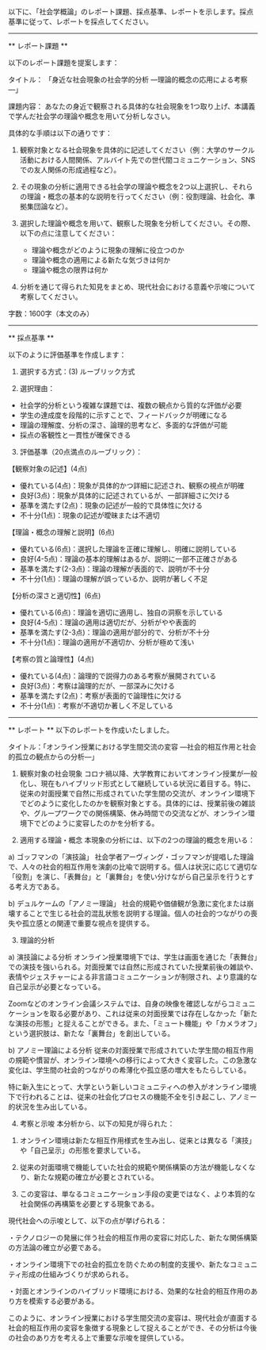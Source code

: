 以下に、「社会学概論」のレポート課題、採点基準、レポートを示します。採点基準に従って、レポートを採点してください。

---------------------------------------
** レポート課題 **

以下のレポート課題を提案します：

タイトル：
「身近な社会現象の社会学的分析 ―理論的概念の応用による考察―」

課題内容：
あなたの身近で観察される具体的な社会現象を1つ取り上げ、本講義で学んだ社会学の理論や概念を用いて分析しなさい。

具体的な手順は以下の通りです：

1. 観察対象となる社会現象を具体的に記述してください（例：大学のサークル活動における人間関係、アルバイト先での世代間コミュニケーション、SNSでの友人関係の形成過程など）。

2. その現象の分析に適用できる社会学の理論や概念を2つ以上選択し、それらの理論・概念の基本的な説明を行ってください（例：役割理論、社会化、準拠集団論など）。

3. 選択した理論や概念を用いて、観察した現象を分析してください。その際、以下の点に注意してください：
   - 理論や概念がどのように現象の理解に役立つのか
   - 理論や概念の適用による新たな気づきは何か
   - 理論や概念の限界は何か

4. 分析を通じて得られた知見をまとめ、現代社会における意義や示唆について考察してください。

字数：1600字（本文のみ）

---------------------------------------
** 採点基準 **

以下のように評価基準を作成します：

1. 選択する方式：(3) ルーブリック方式

2. 選択理由：
- 社会学的分析という複雑な課題では、複数の観点から質的な評価が必要
- 学生の達成度を段階的に示すことで、フィードバックが明確になる
- 理論の理解度、分析の深さ、論理的思考など、多面的な評価が可能
- 採点の客観性と一貫性が確保できる

3. 評価基準（20点満点のルーブリック）：

【観察対象の記述】(4点)
- 優れている(4点)：現象が具体的かつ詳細に記述され、観察の視点が明確
- 良好(3点)：現象が具体的に記述されているが、一部詳細さに欠ける
- 基準を満たす(2点)：現象の記述が一般的で具体性に欠ける
- 不十分(1点)：現象の記述が曖昧または不適切

【理論・概念の理解と説明】(6点)
- 優れている(6点)：選択した理論を正確に理解し、明確に説明している
- 良好(4-5点)：理論の基本的理解はあるが、説明に一部不正確さがある
- 基準を満たす(2-3点)：理論の理解が表面的で、説明が不十分
- 不十分(1点)：理論の理解が誤っているか、説明が著しく不足

【分析の深さと適切性】(6点)
- 優れている(6点)：理論を適切に適用し、独自の洞察を示している
- 良好(4-5点)：理論の適用は適切だが、分析がやや表面的
- 基準を満たす(2-3点)：理論の適用が部分的で、分析が不十分
- 不十分(1点)：理論の適用が不適切か、分析が極めて浅い

【考察の質と論理性】(4点)
- 優れている(4点)：論理的で説得力のある考察が展開されている
- 良好(3点)：考察は論理的だが、一部深みに欠ける
- 基準を満たす(2点)：考察が表面的で論理性に欠ける
- 不十分(1点)：考察が不適切か著しく不足している

---------------------------------------
** レポート **
以下のレポートを作成いたしました。

タイトル：「オンライン授業における学生間交流の変容 ―社会的相互作用と社会的孤立の観点からの分析―」

1. 観察対象の社会現象
コロナ禍以降、大学教育においてオンライン授業が一般化し、現在もハイブリッド形式として継続している状況に着目する。特に、従来の対面授業で自然に形成されていた学生間の交流が、オンライン環境下でどのように変化したのかを観察対象とする。具体的には、授業前後の雑談や、グループワークでの関係構築、休み時間での交流などが、オンライン環境下でどのように変容したのかを分析する。

2. 適用する理論・概念
本現象の分析には、以下の2つの理論的概念を用いる：

a) ゴッフマンの「演技論」
社会学者アーヴィング・ゴッフマンが提唱した理論で、人々の社会的相互作用を演劇の比喩で説明する。個人は状況に応じて適切な「役割」を演じ、「表舞台」と「裏舞台」を使い分けながら自己呈示を行うとする考え方である。

b) デュルケームの「アノミー理論」
社会的規範や価値観が急激に変化または崩壊することで生じる社会的混乱状態を説明する理論。個人の社会的つながりの喪失や孤立感との関連で重要な視点を提供する。

3. 理論的分析

a) 演技論による分析
オンライン授業環境下では、学生は画面を通じた「表舞台」での演技を強いられる。対面授業では自然に形成されていた授業前後の雑談や、表情やジェスチャーによる非言語コミュニケーションが制限され、より意識的な自己呈示が必要となっている。

Zoomなどのオンライン会議システムでは、自身の映像を確認しながらコミュニケーションを取る必要があり、これは従来の対面授業では存在しなかった「新たな演技の形態」と捉えることができる。また、「ミュート機能」や「カメラオフ」という選択肢は、新たな「裏舞台」を創出している。

b) アノミー理論による分析
従来の対面授業で形成されていた学生間の相互作用の規範や慣習が、オンライン環境への移行によって大きく変容した。この急激な変化は、学生間の社会的つながりの希薄化や孤立感の増大をもたらしている。

特に新入生にとって、大学という新しいコミュニティへの参入がオンライン環境下で行われることは、従来の社会化プロセスの機能不全を引き起こし、アノミー的状況を生み出している。

4. 考察と示唆
本分析から、以下の知見が得られた：

1) オンライン環境は新たな相互作用様式を生み出し、従来とは異なる「演技」や「自己呈示」の形態を要求している。

2) 従来の対面環境で機能していた社会的規範や関係構築の方法が機能しなくなり、新たな規範の確立が必要とされている。

3) この変容は、単なるコミュニケーション手段の変更ではなく、より本質的な社会関係の再構築を必要とする現象である。

現代社会への示唆として、以下の点が挙げられる：

・テクノロジーの発展に伴う社会的相互作用の変容に対応した、新たな関係構築の方法論の確立が必要である。

・オンライン環境下での社会的孤立を防ぐための制度的支援や、新たなコミュニティ形成の仕組みづくりが求められる。

・対面とオンラインのハイブリッド環境における、効果的な社会的相互作用のあり方を模索する必要がある。

このように、オンライン授業における学生間交流の変容は、現代社会が直面する社会的相互作用の変容を象徴する現象として捉えることができ、その分析は今後の社会のあり方を考える上で重要な示唆を提供している。

